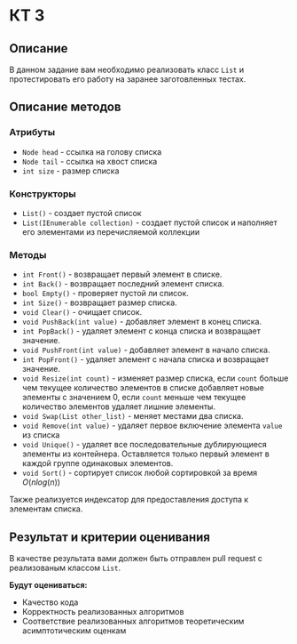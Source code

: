 # КТ 3

## Описание
В данном задание вам необходимо реализовать класс `List` и протестировать его работу на заранее заготовленных тестах.

## Описание методов

### Атрибуты
- `Node head` - ссылка на голову списка
- `Node tail` - ссылка на хвост списка
- `int size` - размер списка

### Конструкторы
- `List()` - создает пустой список
- `List(IEnumerable collection)` - создает пустой список и наполняет его элементами из перечисляемой коллекции

### Методы
- `int Front()` - возвращает первый элемент в списке.
- `int Back()` - возвращает последний элемент списка.
- `bool Empty()` - проверяет пустой ли список.
- `int Size()` - возвращает размер списка.
- `void Clear()` - очищает список.
- `void PushBack(int value)` - добавляет элемент в конец списка.
- `int PopBack()` - удаляет элемент с конца списка и возвращает значение.
- `void PushFront(int value)` - добавляет элемент в начало списка.
- `int PopFront()` - удаляет элемент с начала списка и возвращает значение.
- `void Resize(int count)` - изменяет размер списка, если `count` больше чем текущее количество элементов в списке добавляет новые элементы с значением 0, если `count` меньше чем текущее количество элементов удаляет лишние элементы.
- `void Swap(List other_list)` - меняет местами два списка.
- `void Remove(int value)` - удаляет первое включение элемента `value` из списка
- `void Unique()` - удаляет все последовательные дублирующиеся элементы из контейнера. Оставляется только первый элемент в каждой группе одинаковых элементов.
- `void Sort()` - сортирует список любой сортировкой за время $O(nlog(n))$

Также реализуется индексатор для предоставления доступа к элементам списка.
 

## Результат и критерии оценивания
В качестве результата вами должен быть отправлен pull request с реализованым классом `List`. 

**Будут оцениваться:**
- Качество кода
- Корректность реализованных алгоритмов
- Соответствие реализованных алгоритмов теоретическим асимптотическим оценкам